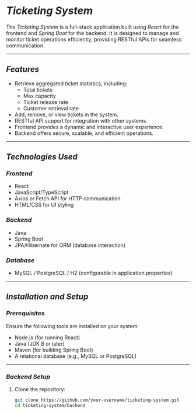 # *Ticketing System*

The *Ticketing System* is a full-stack application built using *React* for the frontend and *Spring Boot* for the backend. It is designed to manage and monitor ticket operations efficiently, providing RESTful APIs for seamless communication.

---

## *Features*
- Retrieve aggregated ticket statistics, including:
    - Total tickets
    - Max capacity
    - Ticket release rate
    - Customer retrieval rate
- Add, remove, or view tickets in the system.
- RESTful API support for integration with other systems.
- Frontend provides a dynamic and interactive user experience.
- Backend offers secure, scalable, and efficient operations.

---

## *Technologies Used*

### *Frontend*
- React
- JavaScript/TypeScript
- Axios or Fetch API for HTTP communication
- HTML/CSS for UI styling

### *Backend*
- Java
- Spring Boot
- JPA/Hibernate for ORM (database interaction)

### *Database*
- MySQL / PostgreSQL / H2 (configurable in application.properties)

---

## *Installation and Setup*

### *Prerequisites*
Ensure the following tools are installed on your system:
- Node.js (for running React)
- Java (JDK 8 or later)
- Maven (for building Spring Boot)
- A relational database (e.g., MySQL or PostgreSQL)

---

### *Backend Setup*
1. Clone the repository:
   ```bash
   git clone https://github.com/your-username/ticketing-system.git
   cd ticketing-system/backend